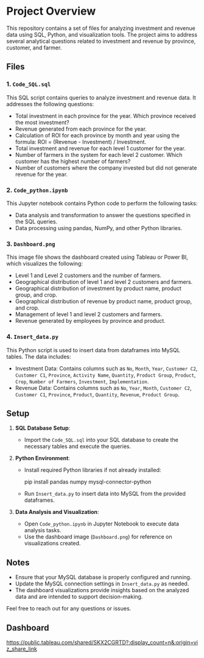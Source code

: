 # Project Overview

This repository contains a set of files for analyzing investment and revenue data using SQL, Python, and visualization tools. The project aims to address several analytical questions related to investment and revenue by province, customer, and farmer.

## Files

### 1. `Code_SQL.sql`

This SQL script contains queries to analyze investment and revenue data. It addresses the following questions:
- Total investment in each province for the year. Which province received the most investment?
- Revenue generated from each province for the year.
- Calculation of ROI for each province by month and year using the formula: ROI = (Revenue - Investment) / Investment.
- Total investment and revenue for each level 1 customer for the year.
- Number of farmers in the system for each level 2 customer. Which customer has the highest number of farmers?
- Number of customers where the company invested but did not generate revenue for the year.

### 2. `Code_python.ipynb`

This Jupyter notebook contains Python code to perform the following tasks:
- Data analysis and transformation to answer the questions specified in the SQL queries.
- Data processing using pandas, NumPy, and other Python libraries.

### 3. `Dashboard.png`

This image file shows the dashboard created using Tableau or Power BI, which visualizes the following:
- Level 1 and Level 2 customers and the number of farmers.
- Geographical distribution of level 1 and level 2 customers and farmers.
- Geographical distribution of investment by product name, product group, and crop.
- Geographical distribution of revenue by product name, product group, and crop.
- Management of level 1 and level 2 customers and farmers.
- Revenue generated by employees by province and product.

### 4. `Insert_data.py`

This Python script is used to insert data from dataframes into MySQL tables. The data includes:
- Investment Data: Contains columns such as `No`, `Month`, `Year`, `Customer C2`, `Customer C1`, `Province`, `Activity Name`, `Quantity`, `Product Group`, `Product`, `Crop`, `Number of Farmers`, `Investment`, `Implementation`.
- Revenue Data: Contains columns such as `No`, `Year`, `Month`, `Customer C2`, `Customer C1`, `Province`, `Product`, `Quantity`, `Revenue`, `Product Group`.

## Setup

1. **SQL Database Setup**:
   - Import the `Code_SQL.sql` into your SQL database to create the necessary tables and execute the queries.

2. **Python Environment**:
   - Install required Python libraries if not already installed:
    
     pip install pandas numpy mysql-connector-python
     
   - Run `Insert_data.py` to insert data into MySQL from the provided dataframes.

3. **Data Analysis and Visualization**:
   - Open `Code_python.ipynb` in Jupyter Notebook to execute data analysis tasks.
   - Use the dashboard image (`Dashboard.png`) for reference on visualizations created.

## Notes

- Ensure that your MySQL database is properly configured and running.
- Update the MySQL connection settings in `Insert_data.py` as needed.
- The dashboard visualizations provide insights based on the analyzed data and are intended to support decision-making.

Feel free to reach out for any questions or issues.

## Dashboard
https://public.tableau.com/shared/SKX2CGRTD?:display_count=n&:origin=viz_share_link

